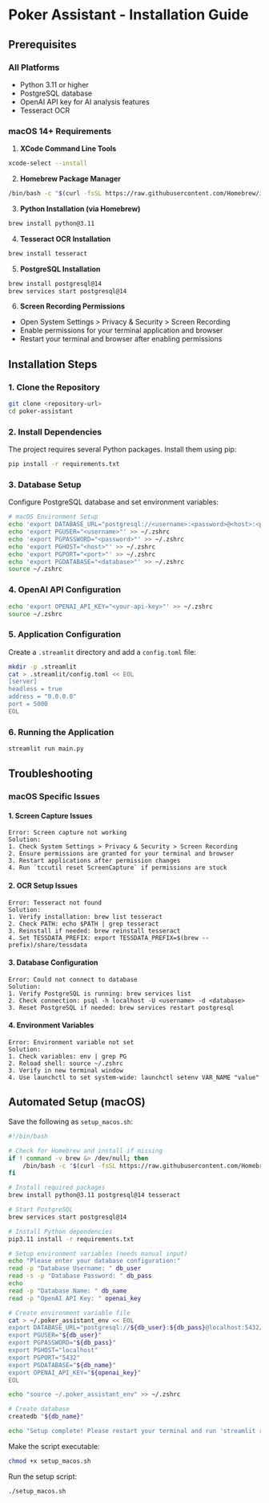 # Poker Assistant - Installation Guide

## Prerequisites

### All Platforms
- Python 3.11 or higher
- PostgreSQL database
- OpenAI API key for AI analysis features
- Tesseract OCR

### macOS 14+ Requirements
1. **XCode Command Line Tools**
```bash
xcode-select --install
```

2. **Homebrew Package Manager**
```bash
/bin/bash -c "$(curl -fsSL https://raw.githubusercontent.com/Homebrew/install/HEAD/install.sh)"
```

3. **Python Installation (via Homebrew)**
```bash
brew install python@3.11
```

4. **Tesseract OCR Installation**
```bash
brew install tesseract
```

5. **PostgreSQL Installation**
```bash
brew install postgresql@14
brew services start postgresql@14
```

6. **Screen Recording Permissions**
- Open System Settings > Privacy & Security > Screen Recording
- Enable permissions for your terminal application and browser
- Restart your terminal and browser after enabling permissions

## Installation Steps

### 1. Clone the Repository
```bash
git clone <repository-url>
cd poker-assistant
```

### 2. Install Dependencies
The project requires several Python packages. Install them using pip:
```bash
pip install -r requirements.txt
```

### 3. Database Setup
Configure PostgreSQL database and set environment variables:
```bash
# macOS Environment Setup
echo 'export DATABASE_URL="postgresql://<username>:<password>@<host>:<port>/<database>"' >> ~/.zshrc
echo 'export PGUSER="<username>"' >> ~/.zshrc
echo 'export PGPASSWORD="<password>"' >> ~/.zshrc
echo 'export PGHOST="<host>"' >> ~/.zshrc
echo 'export PGPORT="<port>"' >> ~/.zshrc
echo 'export PGDATABASE="<database>"' >> ~/.zshrc
source ~/.zshrc
```

### 4. OpenAI API Configuration
```bash
echo 'export OPENAI_API_KEY="<your-api-key>"' >> ~/.zshrc
source ~/.zshrc
```

### 5. Application Configuration
Create a `.streamlit` directory and add a `config.toml` file:
```bash
mkdir -p .streamlit
cat > .streamlit/config.toml << EOL
[server]
headless = true
address = "0.0.0.0"
port = 5000
EOL
```

### 6. Running the Application
```bash
streamlit run main.py
```

## Troubleshooting

### macOS Specific Issues

#### 1. Screen Capture Issues
```
Error: Screen capture not working
Solution: 
1. Check System Settings > Privacy & Security > Screen Recording
2. Ensure permissions are granted for your terminal and browser
3. Restart applications after permission changes
4. Run `tccutil reset ScreenCapture` if permissions are stuck
```

#### 2. OCR Setup Issues
```
Error: Tesseract not found
Solution:
1. Verify installation: brew list tesseract
2. Check PATH: echo $PATH | grep tesseract
3. Reinstall if needed: brew reinstall tesseract
4. Set TESSDATA_PREFIX: export TESSDATA_PREFIX=$(brew --prefix)/share/tessdata
```

#### 3. Database Configuration
```
Error: Could not connect to database
Solution:
1. Verify PostgreSQL is running: brew services list
2. Check connection: psql -h localhost -U <username> -d <database>
3. Reset PostgreSQL if needed: brew services restart postgresql
```

#### 4. Environment Variables
```
Error: Environment variable not set
Solution:
1. Check variables: env | grep PG
2. Reload shell: source ~/.zshrc
3. Verify in new terminal window
4. Use launchctl to set system-wide: launchctl setenv VAR_NAME "value"
```

## Automated Setup (macOS)

Save the following as `setup_macos.sh`:
```bash
#!/bin/bash

# Check for Homebrew and install if missing
if ! command -v brew &> /dev/null; then
    /bin/bash -c "$(curl -fsSL https://raw.githubusercontent.com/Homebrew/install/HEAD/install.sh)"
fi

# Install required packages
brew install python@3.11 postgresql@14 tesseract

# Start PostgreSQL
brew services start postgresql@14

# Install Python dependencies
pip3.11 install -r requirements.txt

# Setup environment variables (needs manual input)
echo "Please enter your database configuration:"
read -p "Database Username: " db_user
read -s -p "Database Password: " db_pass
echo
read -p "Database Name: " db_name
read -p "OpenAI API Key: " openai_key

# Create environment variable file
cat > ~/.poker_assistant_env << EOL
export DATABASE_URL="postgresql://${db_user}:${db_pass}@localhost:5432/${db_name}"
export PGUSER="${db_user}"
export PGPASSWORD="${db_pass}"
export PGHOST="localhost"
export PGPORT="5432"
export PGDATABASE="${db_name}"
export OPENAI_API_KEY="${openai_key}"
EOL

echo "source ~/.poker_assistant_env" >> ~/.zshrc

# Create database
createdb "${db_name}"

echo "Setup complete! Please restart your terminal and run 'streamlit run main.py'"
```

Make the script executable:
```bash
chmod +x setup_macos.sh
```

Run the setup script:
```bash
./setup_macos.sh
```
